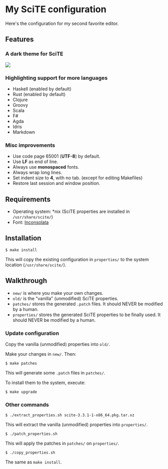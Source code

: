 # My SciTE configuration

Here's the configuration for my second favorite editor.

## Features

### A dark theme for SciTE

![](https://cloud.githubusercontent.com/assets/342945/9662829/a5511888-5261-11e5-83dd-bee296ad7531.png)

### Highlighting support for more languages

* Haskell (enabled by default)
* Rust (enabled by default)
* Clojure
* Groovy
* Scala
* F#
* Agda
* Idris
* Markdown

### Misc improvements

* Use code page 65001 (**UTF-8**) by default.
* Use **LF** as end of line.
* Always use **monospaced** fonts.
* Always wrap long lines.
* Set indent size to **4**, with no tab. (except for editing Makefiles)
* Restore last session and window position.

## Requirements

* Operating system: *nix (SciTE properties are installed in `/usr/share/scite/`)
* Font: [Inconsolata](http://www.levien.com/type/myfonts/inconsolata.html)

## Installation

    $ make install

This will copy the existing configuration in `properties/` to the system location (`/usr/share/scite/`).

## Walkthrough

* `new/` is where you make your own changes.
* `old/` is the "vanilla" (unmodified) SciTE properties.
* `patches/` stores the generated `.patch` files. It should NEVER be modified by a human.
* `properties/` stores the generated SciTE properties to be finally used. It should NEVER be modified by a human.

### Update configuration

Copy the vanilla (unmodified) properties into `old/`.

Make your changes in `new/`. Then:

    $ make patches

This will generate some `.patch` files in `patches/`.

To install them to the system, execute:

    $ make upgrade

### Other commands

    $ ./extract_properties.sh scite-3.3.1-1-x86_64.pkg.tar.xz

This will extract the vanilla (unmodified) properties into `properties/`.

    $ ./patch_properties.sh

This will apply the patches in `patches/` on `properties/`.

    $ ./copy_properties.sh

The same as `make install`.
